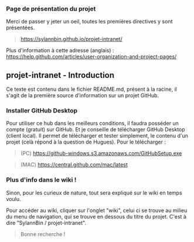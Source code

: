 ### Page de présentation du projet
Merci de passer y jeter un oeil, toutes les premières directives y sont présentées.
> https://sylannbin.github.io/projet-intranet/

Plus d'information à cette adresse (anglais) : https://help.github.com/articles/user-organization-and-project-pages/

## projet-intranet - Introduction

Ce texte est contenu dans le fichier README.md, présent à la racine, il s'agit de la première source d'information sur un projet GitHub.

### Installer GitHub Desktop
Pour utiliser ce hub dans les meilleurs conditions, il faudra posséder un compte (gratuit) sur GitHub.
Et je conseille de télécharger GitHub Desktop (client local). 
Il permet de télécharger et tester simplement, le contenu d'un projet (celà répond à la question de Hugues).
Pour le télécharger : 
> (PC) https://github-windows.s3.amazonaws.com/GitHubSetup.exe

> (MAC) https://central.github.com/mac/latest

### Plus d'info dans le wiki !
Sinon, pour les curieux de nature, tout sera expliqué sur le wiki en temps voulu.

Pour accéder au wiki, cliquer sur l'onglet "wiki", celui ci se trouve au milieu du menu de navigation, qui se trouve en dessous du titre du projet.
C'est à dire "SylannBin / projet-intranet".
> Bonne recherche !



